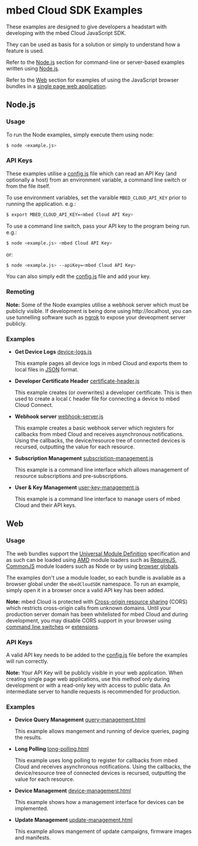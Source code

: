 # mbed Cloud SDK Examples

These examples are designed to give developers a headstart with developing with the mbed Cloud JavaScript SDK.

They can be used as basis for a solution or simply to understand how a feature is used.

Refer to the [Node.js](#node.js) section for command-line or server-based examples written using [Node.js](https://nodejs.org).

Refer to the [Web](#web) section for examples of using the JavaScript browser bundles in a [single page web application](https://en.wikipedia.org/wiki/Single-page_application).

## Node.js

### Usage

To run the Node examples, simply execute them using node:

```bash
$ node <example.js>
```

### API Keys

These examples utilise a [config.js](node/config.js) file which can read an API Key (and optionally a host) from an environment variable, a command line switch or from the file itself.

To use environment variables, set the varaible `MBED_CLOUD_API_KEY` prior to running the application. e.g.:

```bash
$ export MBED_CLOUD_API_KEY=<mbed Cloud API Key>
```

To use a command line switch, pass your API key to the program being run. e.g.:

```bash
$ node <example.js> <mbed Cloud API Key>
```

or:

```bash
$ node <example.js> --apiKey=<mbed Cloud API Key>
```

You can also simply edit the [config.js](node/config.js) file and add your key.

### Remoting

__Note:__ Some of the Node examples utilise a webhook server which must be publicly visible. If development is being done using http://localhost, you can use tunnelling software such as [ngrok](https://ngrok.com/) to expose your deveopment server publicly.

### Examples

* __Get Device Logs__ [device-logs.js](node/device-logs.js)

  This example pages all device logs in mbed Cloud and exports them to local files in [JSON](http://www.json.org/) format.

* __Developer Certificate Header__ [certificate-header.js](node/certificate-header.js)

  This example creates (or overwrites) a developer certificate.
  This is then used to create a local `C` header file for connecting a device to mbed Cloud Connect.

* __Webhook server__ [webhook-server.js](node/webhook-server.js)

  This example creates a basic webhook server which registers for callbacks from mbed Cloud and receives asynchronous notifications.
  Using the callbacks, the device/resource tree of connected devices is recursed, outputting the value for each resource.

* __Subscription Management__ [subscription-management.js](node/subscription-management.js)

  This example is a command line interface which allows management of resource subscriptions and pre-subscriptions.

* __User & Key Management__ [user-key-management.js](node/user-key-management.js)

  This example is a command line interface to manage users of mbed Cloud and their API keys.

## Web

### Usage

The web bundles support the [Universal Module Definition](https://github.com/umdjs/umd) specification and as such can be loaded using [AMD](https://en.wikipedia.org/wiki/Asynchronous_module_definition) module loaders such as [RequireJS](http://requirejs.org/), [CommonJS](https://en.wikipedia.org/wiki/CommonJS) module loaders such as Node or by using [browser globals](http://vanilla-js.com/).

The examples don't use a module loader, so each bundle is available as a browser global under the `mbedCloudSDK` namespace. To run an example, simply open it in a browser once a valid API key has been added.

__Note:__ mbed Cloud is protected with [Cross-origin resource sharing](https://en.wikipedia.org/wiki/Cross-origin_resource_sharing) (CORS) which restricts cross-origin calls from unknown domains. Until your production server domain has been whitelisted for mbed Cloud and during development, you may disable CORS support in your browser using [command line switches](http://www.thegeekstuff.com/2016/09/disable-same-origin-policy/) or [extensions](https://chrome.google.com/webstore/detail/allow-control-allow-origi/nlfbmbojpeacfghkpbjhddihlkkiljbi).

### API Keys

A valid API key needs to be added to the [config.js](web/config.js) file before the examples will run correctly.

__Note:__ Your API Key will be publicly visible in your web application. When creating single page web applications, use this method only during development or with a read-only key with access to public data. An intermediate server to handle requests is recommended for production.

### Examples

* __Device Query Management__ [query-management.html](web/query-management.html)

  This example allows mangement and running of device queries, paging the results.

* __Long Polling__ [long-polling.html](web/long-polling.html)

  This example uses long polling to register for callbacks from mbed Cloud and receives asynchronous notifications.
  Using the callbacks, the device/resource tree of connected devices is recursed, outputting the value for each resource.

* __Device Management__ [device-management.html](web/device-management.html)

  This example shows how a management interface for devices can be implemented.

* __Update Management__ [update-management.html](web/update-management.html)

  This example allows mangement of update campaigns, firmware images and manifests.
